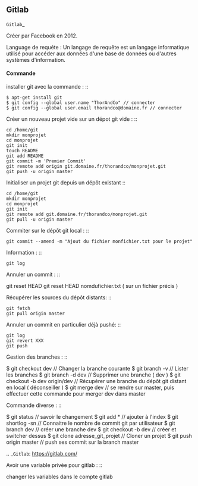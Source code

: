 ## Gitlab


`Gitlab`_

Créer par Facebook en 2012.

Language de requéte :
Un langage de requête est un langage informatique utilisé pour accéder aux données d'une base de données ou d'autres systèmes d'information.

#### Commande


 installer git avec la commande :
 ::

    $ apt-get install git
    $ git config --global user.name "ThorAndCo" // connecter
    $ git config --global user.email thorandco@domaine.fr // connecter

Créer un nouveau projet vide sur un dépot git vide :
::

    cd /home/git
    mkdir monprojet
    cd monprojet
    git init
    touch README
    git add README
    git commit -m 'Premier Commit'
    git remote add origin git.domaine.fr/thorandco/monprojet.git
    git push -u origin master

 Initialiser un projet git depuis un dépôt existant
 ::

    cd /home/git
    mkdir monprojet
    cd monprojet
    git init
    git remote add git.domaine.fr/thorandco/monprojet.git
    git pull -u origin master

Commiter sur le dépôt git local :
::

    git commit --amend -m "Ajout du fichier monfichier.txt pour le projet"

Information :
::

    git log

Annuler un commit :
::

   git reset HEAD
   git reset HEAD nomdufichier.txt ( sur un fichier précis )

Récupérer les sources du dépôt distants:
::

    git fetch
    git pull origin master

Annuler un commit en particulier déjà pushé:
::

    git log
    git revert XXX
    git push

Gestion des branches :
::

  $ git checkout dev // Changer la branche courante
  $ git branch -v // Lister les branches
  $ git branch -d dev // Supprimer une branche ( dev )
  $ git checkout -b dev origin/dev // Récupérer une branche du dépôt git distant en local ( déconseiller )
  $ git merge dev // se rendre sur master, puis effectuer cette commande pour merger dev dans master

Commande diverse :
::

  $ git status // savoir le changement
  $ git add * // ajouter à l'index
  $ git shortlog -sn // Connaitre le nombre de commit git par utilisateur
  $ git branch dev // créer une branche dev
  $ git checkout -b dev // créer et switcher dessus
  $ git clone adresse_git_projet // Cloner un projet
  $ git push origin master // push ses commit sur la branch master

.. _`Gitlab`: https://gitlab.com/

Avoir une variable privée pour gitlab :
::

 changer les variables dans le compte gitlab

